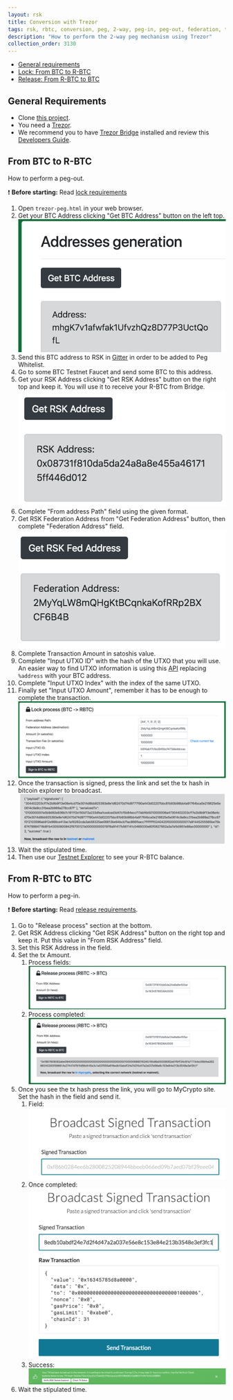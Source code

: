 ```yaml
---
layout: rsk
title: Conversion with Trezor
tags: rsk, rbtc, conversion, peg, 2-way, peg-in, peg-out, federation, trezor
description: "How to perform the 2-way peg mechanism using Trezor"
collection_order: 3130
---
```


- [General requirements](#general-requirements)
- [Lock: From BTC to R-BTC](#from-btc-to-r-btc)
- [Release: From R-BTC to BTC](#from-r-btc-to-btc)

## General Requirements

* Clone [this project](https://github.com/rsksmart/utilities/tree/master/peg/hw/trezor).
* You need a [Trezor](https://trezor.io/).
* We recommend you to have [Trezor Bridge](https://wallet.trezor.io/#/bridge/) installed and review this [Developers Guide](https://wiki.trezor.io/Developers_guide).

## From BTC to R-BTC

How to perform a peg-out.

:exclamation: **Before starting:** Read [lock requirements](/rsk/rbtc/conversion/#1-btc-to-r-btc-conversion)

1. Open `trezor-peg.html` in your web browser.
2. Get your BTC Address clicking "Get BTC Address" button on the left top.
  ![Get BTC Address](/assets/img/rsk/peg-trezor/getBTCAddress.png)
3. Send this BTC address to RSK in [Gitter](https://gitter.im/rsksmart/getting-started) in order to be added to Peg Whitelist.
4. Go to some BTC Testnet Faucet and send some BTC to this address.
5.  Get your RSK Address clicking "Get RSK Address" button on the right top and keep it. You will use it to receive your R-BTC from Bridge.
  ![Get RSK Address](/assets/img/rsk/peg-trezor/getRSKAddress.png)
6.  Complete "From address Path" field using the given format.
7.  Get RSK Federation Address from "Get Federation Address" button, then complete "Federation Address" field.
  ![Get RSK Federation Address](/assets/img/rsk/peg-trezor/getRSKFederationAddress.png)
8.  Complete Transaction Amount in satoshis value.
9.  Complete "Input UTXO ID" with the hash of the UTXO that you will use. An easier way to find UTXO information is using this [API](https://testnet.blockexplorer.com/api/addr/%address/utxo) replacing `%address` with your BTC address.
10.  Complete "Input UTXO Index" with the index of the same UTXO.
11.  Finally set "Input UTXO Amount", remember it has to be enough to complete the transaction.
  ![Get RSK Federation Address](/assets/img/rsk/peg-trezor/lockProcessFields.png)
12. Once the transaction is signed, press the link and set the tx hash in bitcoin explorer to broadcast.
  ![Signed Transaction](/assets/img/rsk/peg-trezor/lockProcessResponse.png)
13. Wait the stipulated time.
14. Then use our [Testnet Explorer](https://explorer.testnet.rsk.co) to see your R-BTC balance.

## From R-BTC to BTC

How to perform a peg-in.

:exclamation: **Before starting:** Read [release requirements](/rsk/rbtc/conversion/#2-r-btc-to-btc-conversion).

1. Go to "Release process" section at the bottom.
2.  Get RSK Address clicking "Get RSK Address" button on the right top and keep it. Put this value in "From RSK Address" field.
3. Set this RSK Address in the field.
4. Set the tx Amount.
    1. Process fields:
      ![Release Process Fields](/assets/img/rsk/peg-trezor/releaseProcessFields.png)
    2. Process completed:
      ![Release Process Completed](/assets/img/rsk/peg-trezor/releaseProcessResponse.png)
4. Once you see the tx hash press the link, you will go to MyCrypto site. Set the hash in the field and send it.
    1. Field:
      ![My Crypto Step 1](/assets/img/rsk/peg-trezor/myCryptoBroadcastField.png)
    2. Once completed:
      ![My Crypto Step 2](/assets/img/rsk/peg-trezor/myCryptoBroadcastDetail.png)
    3. Success:
      ![My Crypto Step 3](/assets/img/rsk/peg-trezor/myCryptoBroadcastSuccess.png)
5. Wait the stipulated time.
